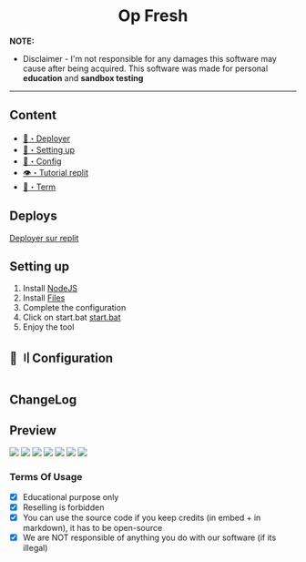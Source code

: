 
<h1 align="center">
  Op Fresh
</h1>




**NOTE:** 
- Disclaimer -
I'm not responsible for any damages this software may cause after being acquired. 
This software was made for personal **education** and **sandbox testing**
---


## <a id="content"></a> Content
- [📩・Deployer](#deploys)
- [🎉・Setting up](#setup)
- [🔰・Config ](#config)
- [👁️・Tutorial replit ](#replit)
- [💼・Term](#terms)


## <a id="deploys"></a> Deploys
[Deployer sur replit](https://replit.com/github/hisxokaq/op-fresh)



## <a id="setup"></a> Setting up
1. Install [NodeJS](https://nodejs.org/en)
2. Install [Files](https://github.com/hisxokaq/op-fresh/archive/refs/heads/main.zip)
3. Complete the configuration
4. Click on start.bat [start.bat](https://github.com/hisxokaq/op-fresh/blob/main/start.bat)
5. Enjoy the tool




## <a id="config"></a>🔰 〢Configuration
```json

```




## <a id="changelog"></a> ChangeLog


## <a id="preview"></a> Preview
![](https://i.imgur.com/RMQmuge.png)
![](https://i.imgur.com/9tNi4Tj.png)
![](https://i.imgur.com/6ZrO1D5.png)
![](https://i.imgur.com/EOs2sAs.png)
![](https://i.imgur.com/r4ACgLs.png)
![](https://i.imgur.com/NGUzOiK.png)
![](https://i.imgur.com/WZbCM7n.png)


### <a id="terms"></a> Terms Of Usage
- [x] Educational purpose only
- [x] Reselling is forbidden
- [x] You can use the source code if you keep credits (in embed + in markdown), it has to be open-source
- [x] We are NOT responsible of anything you do with our software (if its illegal)
